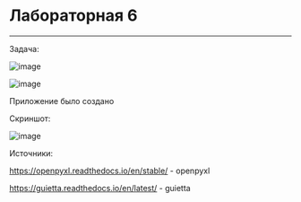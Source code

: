# Лабораторная 6
___

Задача:

![image](https://github.com/Mrakobes1337/pythonlabs/assets/159140717/6e8f78a9-b1ff-4297-8ee7-628a6c8ecf46)


![image](https://github.com/Mrakobes1337/pythonlabs/assets/159140717/fe1af94d-2f58-490e-91a8-49cea5cb4713)

Приложение было создано

Скриншот:

![image](https://github.com/Mrakobes1337/pythonlabs/assets/159140717/047a1c34-44fd-4f40-aa63-3f09143eeef9)




Источники:

https://openpyxl.readthedocs.io/en/stable/ - openpyxl

https://guietta.readthedocs.io/en/latest/ - guietta
